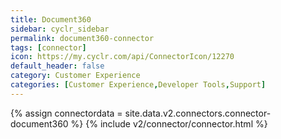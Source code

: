 ```yaml
---
title: Document360
sidebar: cyclr_sidebar
permalink: document360-connector
tags: [connector]
icon: https://my.cyclr.com/api/ConnectorIcon/12270
default_header: false
category: Customer Experience
categories: [Customer Experience,Developer Tools,Support]
---
```

{% assign connectordata = site.data.v2.connectors.connector-document360 %}
{% include v2/connector/connector.html %}	